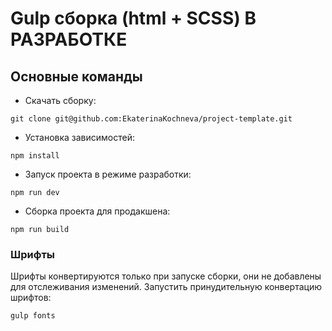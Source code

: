 # Gulp сборка (html + SCSS) В РАЗРАБОТКЕ

## Основные команды

- Скачать сборку: 
```
git clone git@github.com:EkaterinaKochneva/project-template.git
```
- Установка зависимостей: 
```
npm install
```
- Запуск проекта в режиме разработки: 
```
npm run dev
```
- Сборка проекта для продакшена: 
```
npm run build
```

### Шрифты
Шрифты конвертируются только при запуске сборки, они не добавлены для отслеживания изменений. Запустить принудительную конвертацию шрифтов:

```
gulp fonts
```